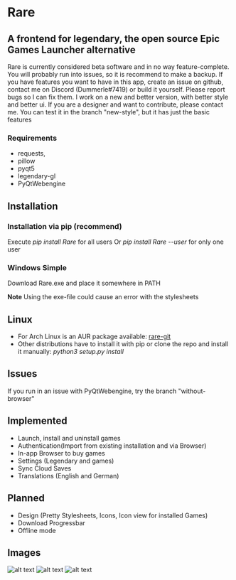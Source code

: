 # Rare

## A frontend for legendary, the open source Epic Games Launcher alternative

Rare is currently considered beta software and in no way feature-complete. You will probably run into issues, so it is recommend to make a backup. If you have features you want to have in this app, create an issue on github, contact me on Discord (Dummerle#7419) or build it yourself. Please report bugs so I can fix them.
I work on a new and better version, with better style and better ui. If you are a designer and want to contribute, please contact me. You can test it in the branch "new-style", but it has just the basic features


### Requirements

- requests,
- pillow
- pyqt5
- legendary-gl
- PyQtWebengine

## Installation

### Installation via pip (recommend)

Execute *pip install Rare* for all users Or *pip install Rare --user* for only one user

### Windows Simple

Download Rare.exe and place it somewhere in PATH

**Note**
Using the exe-file could cause an error with the stylesheets

## Linux

- For Arch Linux is an AUR package available: [rare-git](https://aur.archlinux.org/packages/rare-git)
- Other distributions have to install it with pip or clone the repo and install it manually: *python3 setup.py install*
 
 ## Issues
 If you run in an issue with PyQtWebengine, try the branch "without-browser"
 
## Implemented

- Launch, install and uninstall games
- Authentication(Import from existing installation and via Browser)
- In-app Browser to buy games
- Settings (Legendary and games)
- Sync Cloud Saves
- Translations (English and German)

## Planned
- Design (Pretty Stylesheets, Icons, Icon view for installed Games)
- Download Progressbar
- Offline mode

## Images

![alt text](https://github.com/Dummerle/Rare/blob/old/Screenshots/GameList.png?raw=true)
![alt text](https://github.com/Dummerle/Rare/blob/old/Screenshots/Uninstalled.png?raw=true)
![alt text](https://github.com/Dummerle/Rare/blob/old/Screenshots/Settings.png?raw=true)


